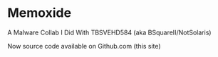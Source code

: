 # Memoxide
A Malware Collab I Did With TBSVEHD584 (aka BSquareII/NotSolaris)

Now source code available on Github.com (this site)
